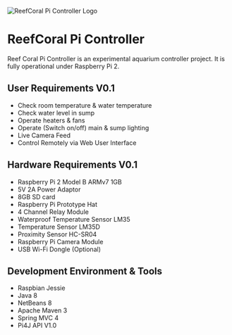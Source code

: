 ![ReefCoral Pi Controller Logo](http://i1352.photobucket.com/albums/q652/KiddoTheGreek/ReefCoral%20Pi%20Project/footerlogo_zpsu5c7mt0t.png)
# ReefCoral Pi Controller
  Reef Coral Pi Controller is an experimental aquarium controller project. It is fully operational under Raspberry Pi 2.
  
User Requirements V0.1
----------------------
* Check room temperature & water temperature
* Check water level in sump
* Operate heaters & fans
* Operate (Switch on/off) main & sump lighting
* Live Camera Feed
* Control Remotely via Web User Interface

Hardware Requirements V0.1
--------------------------
* Raspberry Pi 2 Model B ARMv7 1GB
*	5V 2A Power Adaptor
*	8GB SD card
*	Raspberry Pi  Prototype Hat
*	4 Channel Relay Module			
*	Waterproof Temperature Sensor LM35
*	Temperature Sensor LM35D
*	Proximity Sensor HC-SR04
*	Raspberry Pi Camera Module
*	USB Wi-Fi Dongle (Optional)

Development Environment & Tools
-------------------------------
*	Raspbian Jessie
*	Java 8
*	NetBeans 8
*	Apache Maven 3
*	Spring MVC 4
*	Pi4J API V1.0
